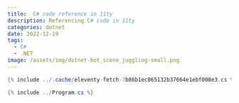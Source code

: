 ```yaml
---
title:  C# code reference in 11ty
description: Referencing C# code in 11ty
categories: dotnet
date: 2022-12-19
tags:
  - C# 
  - .NET 
image: /assets/img/dotnet-bot_scene_juggling-small.png
---
```

```csharp
{% include ../.cache/eleventy-fetch-7b86b1ec865132b37664e1ebf008e3.cs %}
```

```csharp
{% include ../Program.cs %}
```